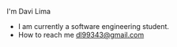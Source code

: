 I'm Davi Lima

- I am currently a software engineering student.
- How to reach me dl99343@gmail.com



